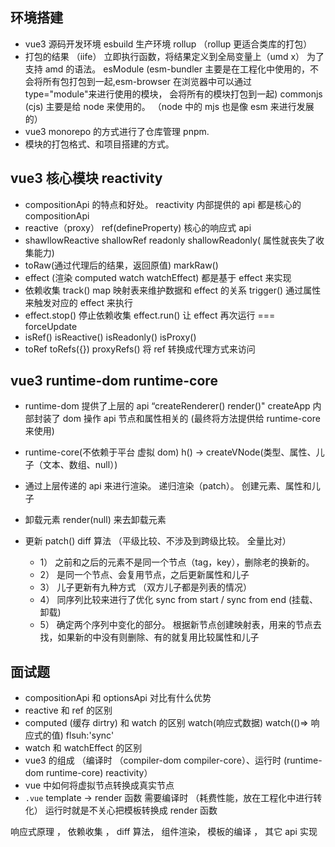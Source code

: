## 环境搭建

- vue3 源码开发环境 esbuild 生产环境 rollup （rollup 更适合类库的打包）
- 打包的结果 （iife） 立即执行函数，将结果定义到全局变量上（umd x） 为了支持 amd 的语法。 esModule (esm-bundler 主要是在工程化中使用的，不会将所有包打包到一起,esm-browser 在浏览器中可以通过 type="module"来进行使用的模块， 会将所有的模块打包到一起) commonjs (cjs) 主要是给 node 来使用的。 （node 中的 mjs 也是像 esm 来进行发展的）
- vue3 monorepo 的方式进行了仓库管理 pnpm.
- 模块的打包格式、和项目搭建的方式。

## vue3 核心模块 reactivity

- compositionApi 的特点和好处。 reactivity 内部提供的 api 都是核心的 compositionApi
- reactive（proxy） ref(defineProperty) 核心的响应式 api
- shawllowReactive shallowRef readonly shallowReadonly( 属性就丧失了收集能力)
- toRaw(通过代理后的结果，返回原值) markRaw()
- effect (渲染 computed watch watchEffect) 都是基于 effect 来实现
- 依赖收集 track() map 映射表来维护数据和 effect 的关系 trigger() 通过属性来触发对应的 effect 来执行
- effect.stop() 停止依赖收集 effect.run() 让 effect 再次运行 === forceUpdate
- isRef() isReactive() isReadonly() isProxy()
- toRef toRefs({}) proxyRefs() 将 ref 转换成代理方式来访问

## vue3 runtime-dom runtime-core

- runtime-dom 提供了上层的 api “createRenderer() render()" createApp
  内部封装了 dom 操作 api 节点和属性相关的 (最终将方法提供给 runtime-core 来使用)

- runtime-core(不依赖于平台 虚拟 dom) h() -> createVNode(类型、属性、儿子（文本、数组、null）)
- 通过上层传递的 api 来进行渲染。 递归渲染（patch）。 创建元素、属性和儿子
- 卸载元素 render(null) 来去卸载元素
- 更新 patch() diff 算法 （平级比较、不涉及到跨级比较。 全量比对）
  - 1） 之前和之后的元素不是同一个节点（tag，key），删除老的换新的。
  - 2） 是同一个节点、会复用节点，之后更新属性和儿子
  - 3） 儿子更新有九种方式 （双方儿子都是列表的情况）
  - 4） 同序列比较来进行了优化 sync from start / sync from end (挂载、卸载)
  - 5） 确定两个序列中变化的部分。 根据新节点创建映射表，用来的节点去找，如果新的中没有则删除、有的就复用比较属性和儿子

## 面试题

- compositionApi 和 optionsApi 对比有什么优势
- reactive 和 ref 的区别
- computed (缓存 dirtry) 和 watch 的区别 watch(响应式数据) watch(()=> 响应式的值) flsuh:'sync'
- watch 和 watchEffect 的区别
- vue3 的组成 （编译时 （compiler-dom compiler-core）、运行时 (runtime-dom runtime-core) reactivity）
- vue 中如何将虚拟节点转换成真实节点
- `.vue` template -> render 函数 需要编译时 （耗费性能，放在工程化中进行转化） 运行时就是不关心把模板转换成 render 函数

响应式原理 ， 依赖收集 ， diff 算法， 组件渲染， 模板的编译 ， 其它 api 实现
